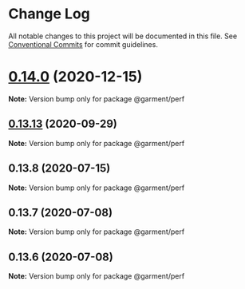 # Change Log

All notable changes to this project will be documented in this file.
See [Conventional Commits](https://conventionalcommits.org) for commit guidelines.

# [0.14.0](https://github.com/Farfetch/garment/compare/v0.13.14...v0.14.0) (2020-12-15)

**Note:** Version bump only for package @garment/perf





## [0.13.13](https://github.com/Farfetch/garment/compare/v0.13.12...v0.13.13) (2020-09-29)

**Note:** Version bump only for package @garment/perf





## 0.13.8 (2020-07-15)

**Note:** Version bump only for package @garment/perf





## 0.13.7 (2020-07-08)

**Note:** Version bump only for package @garment/perf





## 0.13.6 (2020-07-08)

**Note:** Version bump only for package @garment/perf

